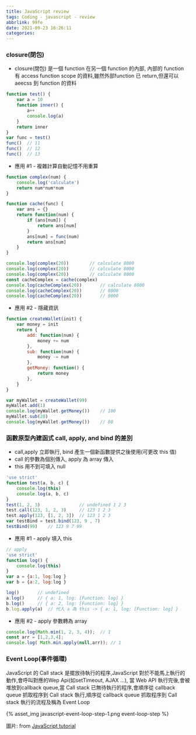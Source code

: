 ```yaml
---
title: JavaScript review
tags: Coding - javascript - review
abbrlink: 99fe
date: 2021-09-23 16:26:11
categories:
---
```


### closure(閉包)
+ closure(閉包) 是一個 function 在另一個 function 的內部, 內部的 function 有 access function scope 的資料,雖然外部function 已 return,但還可以 aeecss 到 function 的資料
``` js
function test() {
	var a = 10
	function inner() {
		a++
		console.log(a)
	}
	return inner
}
var func = test()
func()	// 11
func()	// 12
func()	// 13
```

+ 應用 #1 - 複雜計算自動記憶不用重算
``` js
function complex(num) {
	console.log('calculate')
	return num*num*num
}

function cache(func) {
	var ans = {}
	return function(num) {
		if (ans[num]) {
			return ans[num]
		}
		ans[num] = func(num)
		return ans[num]
	}
}

console.log(complex(20))		// calculate 8000
console.log(complex(20))		// calculate 8000
console.log(complex(20))		// calculate 8000
const cacheComplex = cache(complex)
console.log(cacheComplex(20))		// calculate 8000
console.log(cacheComplex(20))		// 8000
console.log(cacheComplex(20))		// 8000
```

+ 應用 #2 - 隱藏資訊
``` js
function createWallet(init) {
	var money = init
	return {
		add: function(num) {
			money += num
		},
		sub: function(num) {
			money -= num
		},
		getMoney: function() {
			return money
		},
	}
}

var myWallet = createWallet(99)
myWallet.add(1)
console.log(myWallet.getMoney())	// 100
myWallet.sub(20)
console.log(myWallet.getMoney())	// 80
```

### 函數原型內建函式 call, apply, and bind 的差別
+ call,apply 立即執行, bind 產生一個新函數提供之後使用(可更改 this 值)
+ call 的參數為個別傳入, apply 為 array 傳入
+ this 用不到可填入 null
``` js
'use strict'
function test(a, b, c) {
	console.log(this)
	console.log(a, b, c)
}
test(1, 2, 3)				// undefined 1 2 3
test.call(123, 1, 2, 3)		// 123 1 2 3
test.apply(123, [1, 2, 3])	// 123 1 2 3
var testBind = test.bind(123, 9 , 7)
testBind(99)	// 123 9 7 99
```

+ 應用 #1 - apply 填入 this
``` js
// apply 
'use strict'
function log() {
	console.log(this)
}
var a = {a:1, log:log }
var b = {a:2, log:log }

log()		// undefined
a.log()		// { a: 1, log: [Function: log] }
b.log()		// { a: 2, log: [Function: log] }
b.log.apply(a)	// 代入 a 為 this -> { a: 1, log: [Function: log] }
```

+ 應用 #2 - apply 參數轉為 array
``` js
console.log(Math.min(1, 2, 3, 4));	// 1
const arr = [1,2,3,4];
console.log( Math.min.apply(null,arr));	// 1
```

### Event Loop(事件循環)
JavaScript 的 Call stack 是擺放待執行的程序,JavaScript 對於不能馬上執行的動作,會呼叫對應的Wep Api(如setTimeout, AJAX ...), 當 Web API 執行完後,會被堆放到callback queue,當 Call stack 已無待執行的程序,會順序從 callback queue 抓取程序到 Call stack 執行,順序從 callback queue 抓取程序到 Call stack 執行的流程及稱為 Event Loop

{% asset_img javascript-event-loop-step-1.png event-loop-step %}

圖片: from [JavaScript tutorial](https://www.javascripttutorial.net/javascript-event-loop/
)



